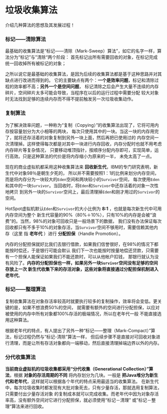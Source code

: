 垃圾收集算法
===================================================
介绍几种算法的思想及其发展过程！

### 标记——清除算法
最基础的收集算法是“标记——清除（Mark-Sweep）算法”，如它的名字一样，算法分为“标记”与”清除“两个阶段：
首先标记出所有需要回收的对象，在标记完成统一回收掉所有被标记的对象；

之所以说它是最基础的收集算法，是因为后续的收集算法都是基于这种思路并对其缺点进行改进而得到的。
它的主要缺点有两个：**一个是效率问题**，标记和清除过程的效率都不高；**另外一个是空间问题**，
标记清除之后会产生大量不连续的内存碎片，空间碎片太多可能会导致，当程序在以后的运行过程中需要分配
较大对象时无法找到足够的连续内存而不得不提前触发另一次垃圾收集动作。

### 复制算法
为了解决效率问题，一种称为“复制（Copying）”的收集算法出现了，它将可用内存按容量划分为大小相等的两块，
每次只使用其中的一块。当这一块的内存用完了，就将还存活着的对象复制到另外一块上面，然后再把已使用过的
内存空间一次清理掉。这样使得每次都是对其中一块进行内存回收，内存分配时也就不用考虑内存碎片等复杂情况，
只要移动堆顶指针，按顺序分配内存即可，实现简单，运行高效。只是这种算法的代价是将内存缩小为原来的一半，
未免太高了一点。

现在的商业虚拟机都采用这种收集算法来 **回收新生代**，IBM的专门研究表明，新生代中对象98％是朝生夕死的，
所以并不需要按照1：1的比例来划分内存空间，而是将内存分为一块较大的`Eden`空间和两块较小的`Survivor`空间，
每次使用`Eden`和其中的一块`Survivor`。当回收时，将`Eden`和`Survivor`中还存活着的对象一次性地拷贝
到另外一块的`Survivor`空间上，最后清理掉`Eden`和刚才用过的`Survivor`的空间。

HotSpot虚拟机默认`Eden`和`Survivor`的大小比例为 **8:1** ，也就是每次新生代中可用内存空间为整个
新生代容量的90%（80%＋10%），只有10%的内存是会被“浪费”的。当然，98%的对象可回收只是一般场景下的数据，
我们没有办法保证每次回收都只有不多于10%的对象存活，当`Survivor`空间不够用时，需要信赖其他内存（这里
指 **老年代** ）进行 **分配担保**（Handle Promotion）。

内存的分配担保就好比我们去银行借款，如果我们信誉很好，在98%的情况下都能按时偿还，于是银行可能会默认
我们下一次也能按时按量地偿还贷款，只需要有一个担保人能保证如果我们不能还款时，可以从他帐户扣钱，
那银行就认为没有风险了。**内存的分配担保也一样，如果另外一块`Survivor`空间没有足够的空间存放上一次
新生代收集下来的存活对象，这些对象将直接通过分配担保机制进入老年代**。

### 标记——整理算法
复制收集算法在对象存活率较高时就要执行较多的复制操作，效率将会变低。更关键的是，如果不想浪费50%的空间，
就需要有额外的空间进行分配担保，以应对被使用的内存中所有对象都100%存活的极端情况，所以在老年代一般
不能直接选用这种算法。

根据老年代的特点，有人提出了另外一种“标记——整理（Mark-Compact）”算法，标记过程仍然与“标记-清除”算法一样，
但后续步骤不是直接对可回收对象进行清理，而是让所有存活对象都向一端移动，然后直接清理掉端边界以外的内存。

### 分代收集算法
**当前商业虚拟机的垃圾收集都采用“分代收集（Generational Collection）”算法**，根据 **对象的存活周期的不同**
将内存划分为几块。一般是 **把Java堆分为新生代和老年代**，这样就可以根据各个年代的特点采用最适当的收集算法。
在新生代中，每次垃圾收集时都发现有大批对象死去，只有少量存活，那就选用复制算法，只需要付出少量存活对象
的复制成本就可以完成收集。而老年代中因为对象存活率高，没有额外空间对它进行分配担保，就必须使用“标记－清理”
或”标记－整理“算法来进行回收。
